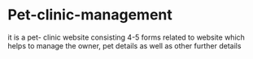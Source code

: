 # Pet-clinic-management
it is a pet- clinic website consisting 4-5 forms related to website which helps to manage the owner, pet details as well as other further details

